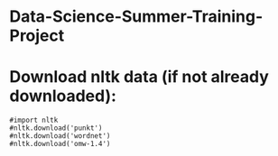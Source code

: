 # Data-Science-Summer-Training-Project

# Download nltk data (if not already downloaded):
    #import nltk
    #nltk.download('punkt')
    #nltk.download('wordnet')
    #nltk.download('omw-1.4')
